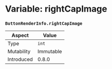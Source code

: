 
# Variable: rightCapImage
### `ButtonRenderInfo.rightCapImage`

| Aspect | Value |
| --- | --- |
| Type | `int` |
| Mutability | Immutable |
| Introduced | 0.8.0 |



